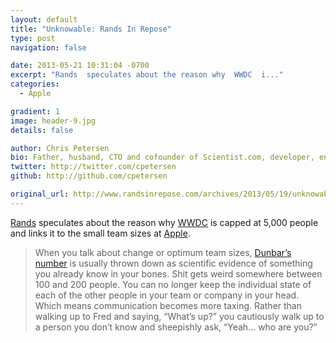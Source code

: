 ```yaml
---
layout: default
title: "Unknowable: Rands In Repose"
type: post
navigation: false

date: 2013-05-21 10:31:04 -0700
excerpt: "Rands  speculates about the reason why  WWDC  i..."
categories:
  - Apple

gradient: 1
image: header-9.jpg
details: false

author: Chris Petersen
bio: Father, husband, CTO and cofounder of Scientist.com, developer, entrepreneur and technologist.
twitter: http://twitter.com/cpetersen
github: http://github.com/cpetersen

original_url: http://www.randsinrepose.com/archives/2013/05/19/unknowable.html
---
```



 [Rands](https://twitter.com/rands)  speculates about the reason why  [WWDC](https://developer.apple.com/wwdc/)  is capped at 5,000 people and links it to the small team sizes at  [Apple](http://www.apple.com).

 > 
 > 
 >  
 > 
 > When you talk about change or optimum team sizes, [Dunbar’s number](http://en.wikipedia.org/wiki/Dunbar's_number) is usually thrown down as scientific evidence of something you already know in your bones. Shit gets weird somewhere between 100 and 200 people. You can no longer keep the individual state of each of the other people in your team or company in your head. Which means communication becomes more taxing. Rather than walking up to Fred and saying, “What’s up?” you cautiously walk up to a person you don’t know and sheepishly ask, “Yeah… who are you?”
 > 
 >  
 > 
 > 
